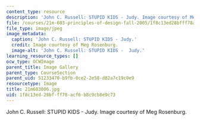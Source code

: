 ```yaml
---
content_type: resource
description: 'John C. Russell: STUPID KIDS - Judy. Image courtesy of Meg Rosenburg.'
file: /courses/21m-603-principles-of-design-fall-2005/1f8c13ed28bfff78acf6b8c9cb8e9c73_21m603006.jpg
file_type: image/jpeg
image_metadata:
  caption: 'John C. Russell: STUPID KIDS - Judy.'
  credit: Image courtesy of Meg Rosenburg.
  image-alt: 'John C. Russell: STUPID KIDS -  Judy.'
learning_resource_types: []
ocw_type: OCWImage
parent_title: Image Gallery
parent_type: CourseSection
parent_uid: 51233470-b9fb-0ce2-2e58-d82a7c19c0e9
resourcetype: Image
title: 21m603006.jpg
uid: 1f8c13ed-28bf-ff78-acf6-b8c9cb8e9c73
---
```

John C. Russell: STUPID KIDS - Judy. Image courtesy of Meg Rosenburg.

